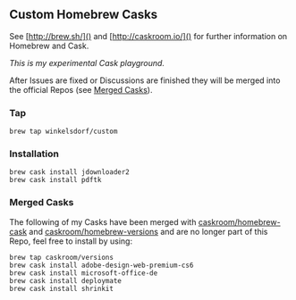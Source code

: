 ## Custom Homebrew Casks

See [http://brew.sh/]() and [http://caskroom.io/]() for further information on Homebrew and Cask.

*This is my experimental Cask playground.*

After Issues are fixed or Discussions are finished they will be merged into the official Repos (see [Merged Casks](https://github.com/winkelsdorf/homebrew-custom#merged-casks)).

### Tap
```code
brew tap winkelsdorf/custom
```

### Installation
```code
brew cask install jdownloader2
brew cask install pdftk
```

### Merged Casks
The following of my Casks have been merged with [caskroom/homebrew-cask](https://github.com/caskroom/homebrew-cask) and [caskroom/homebrew-versions](https://github.com/caskroom/homebrew-versions) and are no longer part of this Repo, feel free to install by using:
```code
brew tap caskroom/versions
brew cask install adobe-design-web-premium-cs6
brew cask install microsoft-office-de
brew cask install deploymate
brew cask install shrinkit
```
